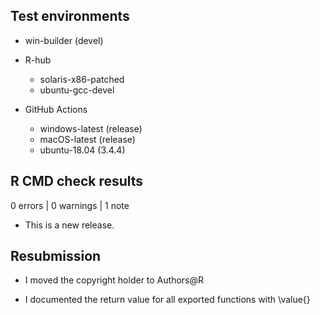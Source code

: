 ## Test environments

* win-builder (devel)

* R-hub
    * solaris-x86-patched
    * ubuntu-gcc-devel

* GitHub Actions
    * windows-latest (release)
    * macOS-latest (release)
    * ubuntu-18.04 (3.4.4)

## R CMD check results

0 errors | 0 warnings | 1 note

* This is a new release.

## Resubmission

* I moved the copyright holder to Authors@R

* I documented the return value for all exported functions with \value{}
